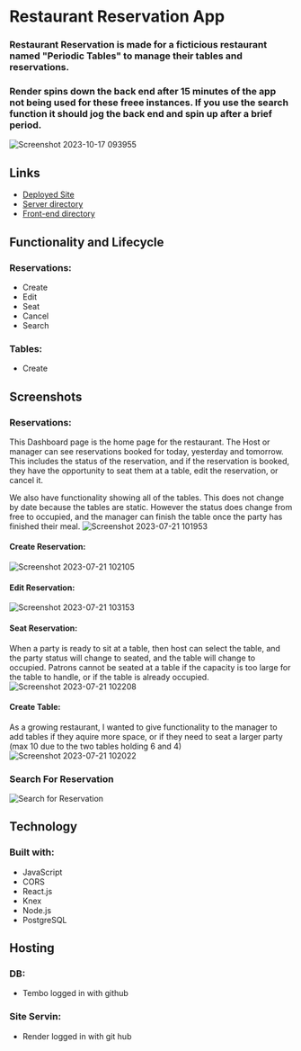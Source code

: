 
# **Restaurant Reservation App**
### Restaurant Reservation is made for a ficticious restaurant named "Periodic Tables" to manage their tables and reservations.
### Render spins down the back end after 15 minutes of the app not being used for these freee instances.  If you use the search function it should jog the back end and spin up after a brief period.
![Screenshot 2023-10-17 093955](https://github.com/jduffey1990/restaurant-reservation/assets/122471477/bd80f67b-34d1-49a6-8ea8-8a6b3e300557)


## **Links**
- [Deployed Site](https://restaurant-reservation-front-ix6h.onrender.com)
- [Server directory](https://github.com/jduffey1990/restaurant-reservation/tree/main/back-end)
- [Front-end directory](https://github.com/jduffey1990/restaurant-reservation/tree/main/front-end)

## **Functionality and Lifecycle**
### Reservations:
- Create
- Edit
- Seat
- Cancel
- Search
### Tables:
- Create


## **Screenshots**
### **Reservations:**
This Dashboard page is the home page for the restaurant.  The Host or manager can see reservations booked for today, yesterday and tomorrow.  This includes the status of the reservation, and if the reservation is booked, they have the opportunity to seat them at a table, edit the reservation, or cancel it.

We also have functionality showing all of the tables.  This does not change by date because the tables are static.  However the status does change from free to occupied, and the manager can finish the table once the party has finished their meal.
![Screenshot 2023-07-21 101953](https://github.com/jduffey1990/restaurant-reservation/assets/122471477/ad3290a3-2807-47cb-bed6-6c44a39a1c20)


#### **Create Reservation:**
![Screenshot 2023-07-21 102105](https://github.com/jduffey1990/restaurant-reservation/assets/122471477/00e76da4-2aa9-477d-85cc-d78587e6f952)


#### **Edit Reservation:**
![Screenshot 2023-07-21 103153](https://github.com/jduffey1990/restaurant-reservation/assets/122471477/aeb7b2c4-5266-43a3-9c65-a53ba3184924)



#### **Seat Reservation:**
When a party is ready to sit at a table, then host can select the table, and the party status will change to seated, and the table will change to occupied.  Patrons cannot be seated at a table if the capacity is too large for the table to handle, or if the table is already occupied.
![Screenshot 2023-07-21 102208](https://github.com/jduffey1990/restaurant-reservation/assets/122471477/17ddf092-a55f-4069-9bd5-9f7129ea2c7a)


#### **Create Table:**
As a growing restaurant, I wanted to give functionality to the manager to add tables if they aquire more space, or if they need to seat a larger party (max 10 due to the two tables holding 6 and 4)
![Screenshot 2023-07-21 102022](https://github.com/jduffey1990/restaurant-reservation/assets/122471477/0ac0694f-07ae-4bb4-8ea0-20c71da319cf)

### **Search For Reservation**
![Search for Reservation](https://github.com/jduffey1990/restaurant-reservation/assets/122471477/c010db5c-215a-48ce-9542-5c367be37926)

## **Technology**
### **Built with:**
- JavaScript
- CORS
- React.js
- Knex
- Node.js
- PostgreSQL

## **Hosting**
### **DB:**
- Tembo logged in with github
### **Site Servin:**
- Render logged in with git hub
